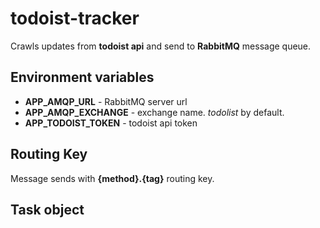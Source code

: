 ﻿# todoist-tracker

Crawls updates from **todoist api** and send to **RabbitMQ** message queue.

## Environment variables

- **APP_AMQP_URL** - RabbitMQ server url
- **APP_AMQP_EXCHANGE** - exchange name. _todolist_ by default.
- **APP_TODOIST_TOKEN** - todoist api token

## Routing Key

Message sends with **{method}.{tag}** routing key.

## Task object
